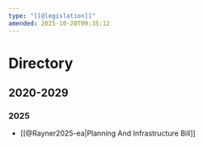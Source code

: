 ```yaml
---
type: "[[@legislation]]"
amended: 2025-10-20T09:35:12
---
```


# Directory
## 2020-2029
### 2025
- [[@Rayner2025-ea|Planning And Infrastructure Bill]]
